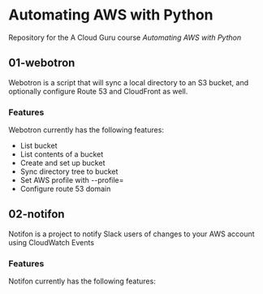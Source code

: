 # Automating AWS with Python

Repository for the A Cloud Guru course *Automating AWS with Python*

## 01-webotron

Webotron is a script that will sync a local directory to an S3 bucket, and optionally configure Route 53 and CloudFront as well.

### Features

Webotron currently has the following features:

- List bucket
- List contents of a bucket
- Create and set up bucket
- Sync directory tree to bucket
- Set AWS profile with --profile=<profileName>
- Configure route 53 domain

## 02-notifon

Notifon is a project to notify Slack users of changes to your AWS account using CloudWatch Events

### Features

Notifon currently has the following features:
